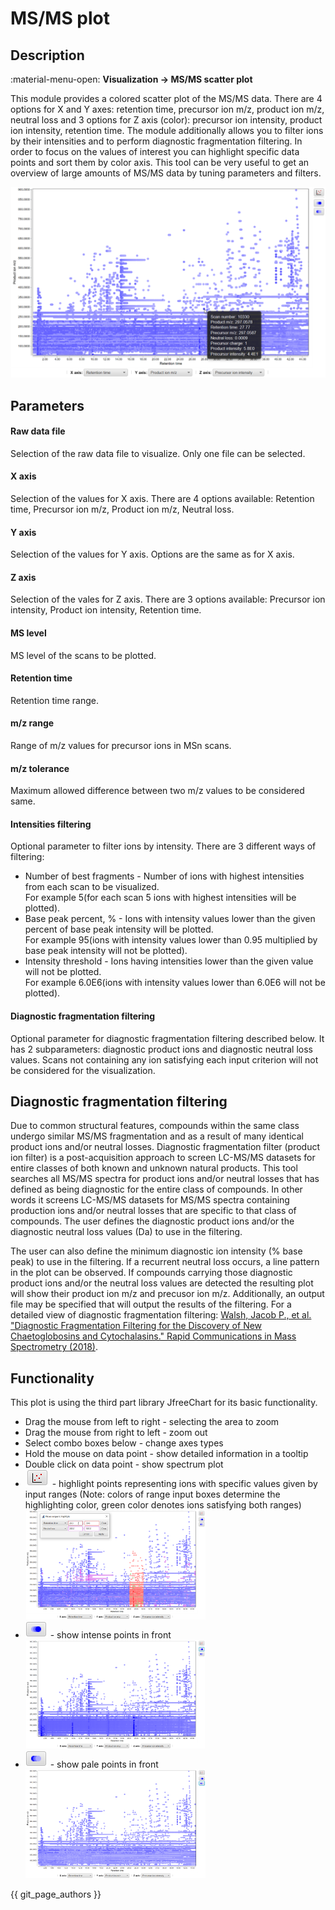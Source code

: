 # **MS/MS plot**

## **Description**

:material-menu-open: **Visualization  → MS/MS scatter plot**

This module provides a colored scatter plot of the MS/MS data. There are 4 options for X and Y axes: retention time, precursor ion m/z, product ion m/z, neutral loss and 3 options for Z axis (color): precursor ion intensity, product ion intensity, retention time. The module additionally allows you to filter ions by their intensities and to perform diagnostic fragmentation filtering. In order to focus on the values of interest you can highlight specific data points and sort them by color axis. This tool can be very useful to get an overview of large amounts of MS/MS data by tuning parameters and filters.

![MS/MS plot](img/msms_plot.png)

## **Parameters**

#### **Raw data file**

Selection of the raw data file to visualize. Only one file can be selected.

#### **X axis**

Selection of the values for X axis. There are 4 options available: Retention time, Precursor ion m/z, Product ion m/z, Neutral loss.

#### **Y axis**

Selection of the values for Y axis. Options are the same as for X axis.

#### **Z axis**

Selection of the vales for Z axis. There are 3 options available: Precursor ion intensity, Product ion intensity, Retention time.

#### **MS level**

MS level of the scans to be plotted.

#### **Retention time**

Retention time range.

#### **m/z range**

Range of m/z values for precursor ions in MSn scans.

#### **m/z tolerance**

Maximum allowed difference between two m/z values to be considered same.

#### **Intensities filtering**

Optional parameter to filter ions by intensity. There are 3 different ways of filtering:

<ul>
    <li>Number of best fragments - Number of ions with highest intensities from each scan to be visualized.
        <br>For example 5(for each scan 5 ions with highest intensities will be plotted).</li>
    <li>Base peak percent, % - Ions with intensity values lower than the given percent of base peak intensity will be plotted.
        <br>For example 95(ions with intensity values lower than 0.95 multiplied by base peak intensity will not be plotted).</li>
    <li>Intensity threshold - Ions having intensities lower than the given value will not be plotted.
        <br>For example 6.0E6(ions with intensity values lower than 6.0E6 will not be plotted).</li>
</ul>

#### **Diagnostic fragmentation filtering**

Optional parameter for diagnostic fragmentation filtering described below. It has 2 subparameters: diagnostic product ions and diagnostic neutral loss values. Scans not containing any ion satisfying each input criterion will not be considered for the visualization.

## **Diagnostic fragmentation filtering**

Due to common structural features, compounds within the same class undergo similar MS/MS fragmentation and as a result of many identical product ions and/or neutral losses. Diagnostic fragmentation filter (product ion filter) is a post-acquisition approach to screen LC-MS/MS datasets for entire classes of both known and unknown natural products. This tool searches all MS/MS spectra for product ions and/or neutral losses that has defined as being diagnostic for the entire class of compounds. In other words it screens LC-MS/MS datasets for MS/MS spectra containing production ions and/or neutral losses that are specific to that class of compounds. The user defines the diagnostic product ions and/or the diagnostic neutral loss values (Da) to use in the filtering.

The user can also define the minimum diagnostic ion intensity (% base peak) to use in the filtering. If a recurrent neutral loss occurs, a line pattern in the plot can be observed. If compounds carrying those diagnostic product ions and/or the neutral loss values are detected the resulting plot will show their product ion m/z and precusor ion m/z. Additionally, an output file may be specified that will output the results of the filtering. For a detailed view of diagnostic fragmentation filtering: [Walsh, Jacob P., et al. "Diagnostic Fragmentation Filtering for the Discovery of New Chaetoglobosins and Cytochalasins." Rapid Communications in Mass Spectrometry (2018)](https://pubmed.ncbi.nlm.nih.gov/30325552/).

## **Functionality**
This plot is using the third part library JfreeChart for its basic functionality.
    <ul>
        <li>Drag the mouse from left to right - selecting the area to zoom</li>
        <li>Drag the mouse from right to left - zoom out</li>
        <li>Select combo boxes below - change axes types</li>
        <li>Hold the mouse on data point - show detailed information in a tooltip</li>
        <li>Double click on data point - show spectrum plot</li>
        <li><img src="img/highlight_points_btn.png"> - highlight points representing ions with specific values given by input ranges (Note: colors of range input boxes determine the highlighting color, green color denotes ions satisfying both ranges)</li>
        <img src = "img/msms_plot_highlight.png" style="width:60%;">
        <li><img src="img/sort_z_asc_btn.png"> - show intense points in front</li>
        <img src = "img/msms_plot_sortz_asc.png" style="width:60%;">
        <li><img src="img/sort_z_desc_btn.png"> - show pale points in front</li>
        <img src = "img/msms_plot_sortz_desc.png" style="width:60%;">
    </ul>

{{ git_page_authors }}